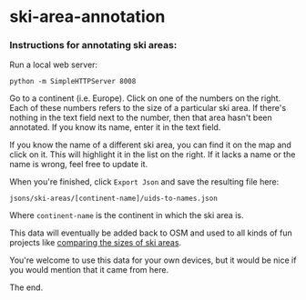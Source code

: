 # ski-area-annotation

### Instructions for annotating ski areas: ###

Run a local web server:

    python -m SimpleHTTPServer 8008

Go to a continent (i.e. Europe). Click on one of the numbers on the right. Each
of these numbers refers to the size of a particular ski area. If there's
nothing in the text field next to the number, then that area hasn't been
annotated. If you know its name, enter it in the text field.

If you know the name of a different ski area, you can find it on the map and
click on it.  This will highlight it in the list on the right. If it lacks a
name or the name is wrong, feel free to update it. 

When you're finished, click `Export Json` and save the resulting file here:

    jsons/ski-areas/[continent-name]/uids-to-names.json

Where `continent-name` is the continent in which the ski area is.

This data will eventually be added back to OSM and used to all kinds of fun
projects like [comparing the sizes of ski
areas](http://emptypipes.org/largest-ski-areas).

You're welcome to use this data for your own devices, but it would be nice
if you would mention that it came from here.

The end.
